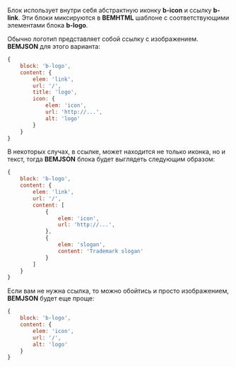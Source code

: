 ﻿Блок использует внутри себя абстрактную иконку **b-icon** и ссылку **b-link**.
Эти блоки миксируются в **BEMHTML** шаблоне с соответствующими элементами блока **b-logo**.

Обычно логотип представляет собой ссылку с изображением. **BEMJSON** для этого варианта:

```js
{
    block: 'b-logo',
    content: {
        elem: 'link',
        url: '/',
        title: 'logo',
        icon: {
            elem: 'icon',
            url: 'http://...',
            alt: 'logo'
        }
    }
}
```


В некоторых случах, в ссылке, может находится не только иконка, но и текст,
тогда **BEMJSON** блока будет выглядеть следующим образом:

```js
{
    block: 'b-logo',
    content: {
        elem: 'link',
        url: '/',
        content: [
            {
                elem: 'icon',
                url: 'http://...',
            },
            {
                elem: 'slogan',
                content: 'Trademark slogan'
            }
        ]
    }
}
```


Если вам не нужна ссылка, то можно обойтись и просто изображением, **BEMJSON** будет еще проще:

```js
{
    block: 'b-logo',
    content: {
        elem: 'icon',
        url: '/',
        alt: 'logo'
    }
}
```

